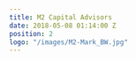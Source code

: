 ```yaml
---
title: M2 Capital Advisors
date: 2018-05-08 01:14:00 Z
position: 2
logo: "/images/M2-Mark_BW.jpg"
---
```


